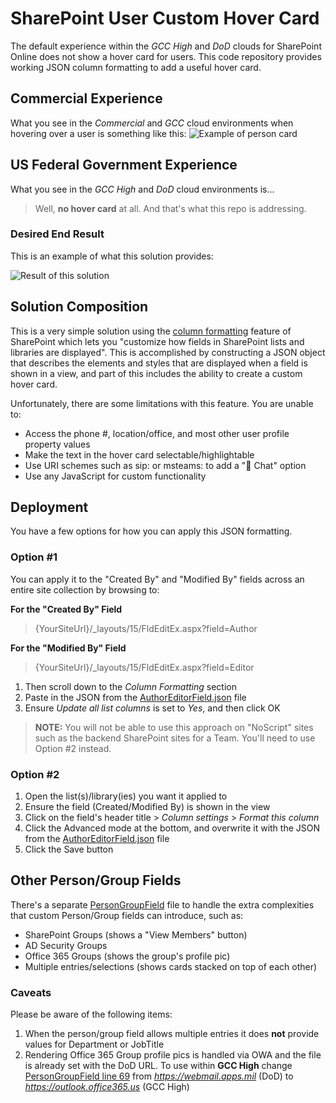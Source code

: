 # SharePoint User Custom Hover Card
The default experience within the *GCC High* and *DoD* clouds for SharePoint Online does not show a hover card for users.  This code repository provides working JSON column formatting to add a useful hover card.

## Commercial Experience ##
What you see in the *Commercial* and *GCC* cloud environments when hovering over a user is something like this:
![Example of person card](https://docs.microsoft.com/en-us/sharepoint/dev/images/hoverimage-4.png)

## US Federal Government Experience ##
What you see in the *GCC High* and *DoD* cloud environments is...
> Well, **no hover card** at all. And that's what this repo is addressing.

### Desired End Result ###
This is an example of what this solution provides:

![Result of this solution](https://user-images.githubusercontent.com/8918397/118977860-ebe70f00-b976-11eb-9023-a7f6a4aa5313.png)

## Solution Composition ##
This is a very simple solution using the [column formatting](https://docs.microsoft.com/en-us/sharepoint/dev/declarative-customization/column-formatting) feature of SharePoint which lets you "customize how fields in SharePoint lists and libraries are displayed". This is accomplished by constructing a JSON object that describes the elements and styles that are displayed when a field is shown in a view, and part of this includes the ability to create a custom hover card.

Unfortunately, there are some limitations with this feature. You are unable to:
* Access the phone #, location/office, and most other user profile property values
* Make the text in the hover card selectable/highlightable
* Use URI schemes such as sip: or msteams: to add a "💬 Chat" option
* Use any JavaScript for custom functionality

## Deployment ##
You have a few options for how you can apply this JSON formatting.

### Option #1 ###
You can apply it to the "Created By" and "Modified By" fields across an entire site collection by browsing to:

**For the "Created By" Field**
> {YourSiteUrl}/_layouts/15/FldEditEx.aspx?field=Author

**For the "Modified By" Field**
> {YourSiteUrl}/_layouts/15/FldEditEx.aspx?field=Editor

1. Then scroll down to the *Column Formatting* section
2. Paste in the JSON from the [AuthorEditorField.json](https://github.com/mikevasiloff/sp-hover-card/blob/main/AuthorEditorField.json) file
3. Ensure  *Update all list columns* is set to *Yes*, and then click OK

> **NOTE:** You will not be able to use this approach on "NoScript" sites such as the backend SharePoint sites for a Team. You'll need to use Option #2 instead.

### Option #2 ###
1. Open the list(s)/library(ies) you want it applied to
2. Ensure the field (Created/Modified By) is shown in the view
3. Click on the field's header title > *Column settings* > *Format this column*
4. Click the Advanced mode at the bottom, and overwrite it with the JSON from the [AuthorEditorField.json](https://github.com/mikevasiloff/sp-hover-card/blob/main/AuthorEditorField.json) file
5. Click the Save button

## Other Person/Group Fields ##
There's a separate [PersonGroupField](https://github.com/mikevasiloff/sp-hover-card/blob/main/PersonGroupField.json) file to handle the extra complexities that custom Person/Group fields can introduce, such as:
* SharePoint Groups (shows a "View Members" button)
* AD Security Groups
* Office 365 Groups (shows the group's profile pic)
* Multiple entries/selections (shows cards stacked on top of each other)

### Caveats ###
Please be aware of the following items:
1. When the person/group field allows multiple entries it does **not** provide values for Department or JobTitle
2. Rendering Office 365 Group profile pics is handled via OWA and the file is already set with the DoD URL. To use within **GCC High** change [PersonGroupField line 69](https://github.com/mikevasiloff/sp-hover-card/blob/main/PersonGroupField.json#L69) from *https://webmail.apps.mil* (DoD) to *https://outlook.office365.us* (GCC High)
